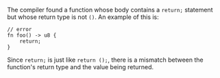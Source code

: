 The compiler found a function whose body contains a `return;` statement but
whose return type is not `()`. An example of this is:

```compile_fail,E0069
// error
fn foo() -> u8 {
    return;
}
```

Since `return;` is just like `return ();`, there is a mismatch between the
function's return type and the value being returned.
